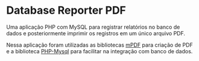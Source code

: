 # Database Reporter PDF
Uma aplicação PHP com MySQL para registrar relatórios no banco de dados e posteriormente imprimir os registros em um único arquivo PDF.

Nessa aplicação foram utilizadas as bibliotecas [mPDF](https://github.com/IanNBack/mpdf) para criação de PDF e a biblioteca [PHP-Mysql](https://github.com/Guilherme-SG/PHP-MySQL) para facilitar na integração com banco de dados.